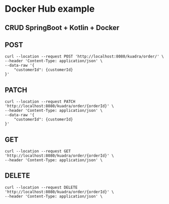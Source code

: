 # Docker Hub example

## CRUD SpringBoot + Kotlin + Docker


## POST
```
curl --location --request POST 'http://localhost:8080/kuadra/order/' \
--header 'Content-Type: application/json' \
--data-raw '{
    "customerId": {customerId}
}'
```
## PATCH
```
curl --location --request PATCH 'http://localhost:8080/kuadra/order/{orderId}' \
--header 'Content-Type: application/json' \
--data-raw '{
    "customerId": {customerId}
}'
```

## GET
```
curl --location --request GET 'http://localhost:8080/kuadra/order/{orderId}' \
--header 'Content-Type: application/json' \
```

## DELETE
```
curl --location --request DELETE 'http://localhost:8080/kuadra/order/{orderId}' \
--header 'Content-Type: application/json' \
```
